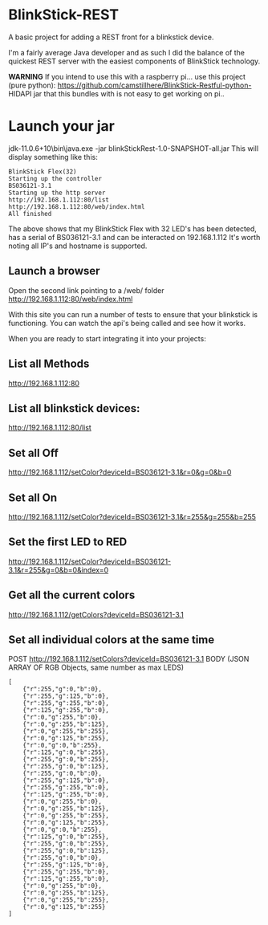 # BlinkStick-REST
A basic project for adding a REST front for a blinkstick device.

I'm a fairly average Java developer and as such I did the balance of the quickest REST server with the easiest components of BlinkStick technology.

**WARNING**
If you intend to use this with a raspberry pi... use this project (pure python):
https://github.com/camstillhere/BlinkStick-Restful-python-
HIDAPI jar that this bundles with is not easy to get working on pi..


# Launch your jar

jdk-11.0.6+10\bin\java.exe -jar blinkStickRest-1.0-SNAPSHOT-all.jar
This will display something like this:

```
BlinkStick Flex(32)
Starting up the controller
BS036121-3.1
Starting up the http server
http://192.168.1.112:80/list
http://192.168.1.112:80/web/index.html
All finished
```

The above shows that my BlinkStick Flex with 32 LED's has been detected, has a serial of BS036121-3.1 and can be interacted on 192.168.1.112
It's worth noting all IP's and hostname is supported.

## Launch a browser

Open the second link pointing to a /web/ folder
http://192.168.1.112:80/web/index.html

With this site you can run a number of tests to ensure that your blinkstick is functioning.
You can watch the api's being called and see how it works.

When you are ready to start integrating it into your projects:

## List all Methods
http://192.168.1.112:80

## List all blinkstick devices:
http://192.168.1.112:80/list

## Set all Off
http://192.168.1.112/setColor?deviceId=BS036121-3.1&r=0&g=0&b=0

## Set all On
http://192.168.1.112/setColor?deviceId=BS036121-3.1&r=255&g=255&b=255

## Set the first LED to RED
http://192.168.1.112/setColor?deviceId=BS036121-3.1&r=255&g=0&b=0&index=0

## Get all the current colors
http://192.168.1.112/getColors?deviceId=BS036121-3.1

## Set all individual colors at the same time
POST http://192.168.1.112/setColors?deviceId=BS036121-3.1
BODY (JSON ARRAY OF RGB Objects, same number as max LEDS)
```
[
    {"r":255,"g":0,"b":0},
    {"r":255,"g":125,"b":0},
    {"r":255,"g":255,"b":0},
    {"r":125,"g":255,"b":0},
    {"r":0,"g":255,"b":0},
    {"r":0,"g":255,"b":125},
    {"r":0,"g":255,"b":255},
    {"r":0,"g":125,"b":255},
    {"r":0,"g":0,"b":255},
    {"r":125,"g":0,"b":255},
    {"r":255,"g":0,"b":255},
    {"r":255,"g":0,"b":125},
    {"r":255,"g":0,"b":0},
    {"r":255,"g":125,"b":0},
    {"r":255,"g":255,"b":0},
    {"r":125,"g":255,"b":0},
    {"r":0,"g":255,"b":0},
    {"r":0,"g":255,"b":125},
    {"r":0,"g":255,"b":255},
    {"r":0,"g":125,"b":255},
    {"r":0,"g":0,"b":255},
    {"r":125,"g":0,"b":255},
    {"r":255,"g":0,"b":255},
    {"r":255,"g":0,"b":125},
    {"r":255,"g":0,"b":0},
    {"r":255,"g":125,"b":0},
    {"r":255,"g":255,"b":0},
    {"r":125,"g":255,"b":0},
    {"r":0,"g":255,"b":0},
    {"r":0,"g":255,"b":125},
    {"r":0,"g":255,"b":255},
    {"r":0,"g":125,"b":255}
]
```
